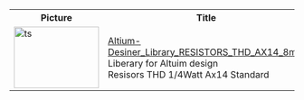 <markdown-accessiblity-table data-catalyst=""><table>
<tbody><tr>
    <th>Picture</th>
    <th>Title</th>
    <th>Software</th>
  </tr>
      <tr>
    <td>
        <a target="_blank" rel="noopener noreferrer" href="https://github.com/user-attachments/assets/b39b0d37-afa3-4448-bdef-f2e68c3a60fb"><img src="https://github.com/user-attachments/assets/b39b0d37-afa3-4448-bdef-f2e68c3a60fb" alt="ts" width="150" height="109" style="max-width: 100%;"></a>
    </td>
          <td>
        <a href="https://github.com/Jamil.ahmadi.Rvari](https://github.com/JamilAhmadiRovari/Altium-Desiner_Library_RESISTORS_THD_AX14_8mm">
        <span>Altium-Desiner_Library_RESISTORS_THD_AX14_8mm</span>
        </a> <br>
        <span>Liberary for Altuim design</span> <br>
        <span>Resisors THD 1/4Watt Ax14 Standard</span> <br>
    </td>
    <td>
        Altuim Design <br>
    </td>
  </tr>
</tbody></table></markdown-accessiblity-table>
